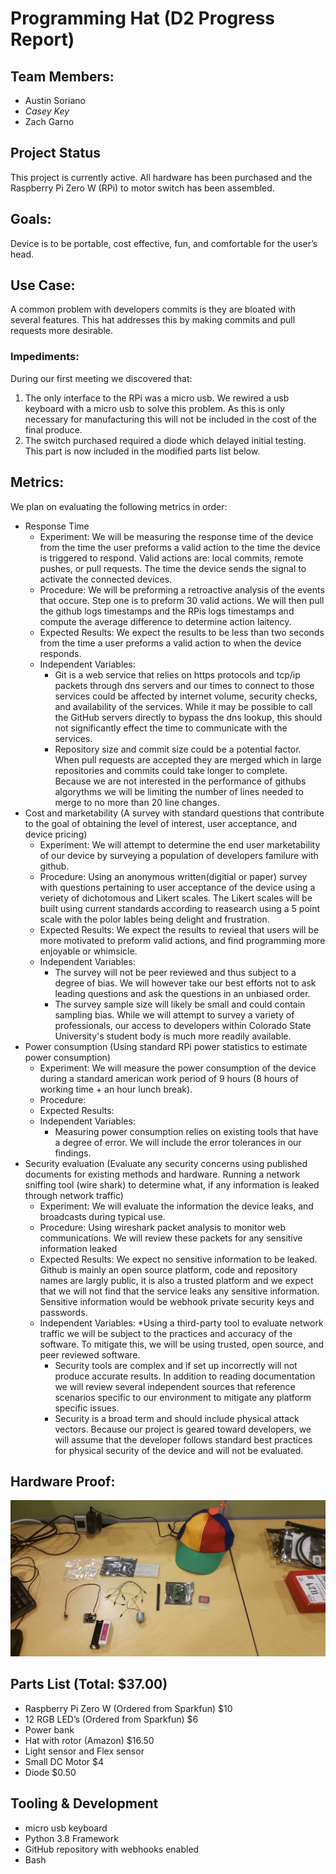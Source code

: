 # Programming Hat (D2 Progress Report)

## Team Members:
* Austin Soriano
* *Casey Key*
* Zach Garno

## Project Status
This project is currently active. All hardware has been purchased and the Raspberry Pi Zero W (RPi) to motor switch has been assembled.

## Goals:
Device is to be portable, cost effective, fun, and comfortable for the user’s head.

## Use Case:
A common problem with developers commits is they are bloated with several features. This hat addresses this by making commits and pull requests more desirable.

### Impediments:
During our first meeting we discovered that:
 1. The only interface to the RPi was a micro usb. We rewired a usb keyboard with a micro usb to solve this problem. As this is only necessary for manufacturing this will not be included in the cost of the final produce.
 2. The switch purchased required a diode which delayed initial testing. This part is now included in the modified parts list below.

## Metrics:
We plan on evaluating the following metrics in order:
* Response Time
  * Experiment: We will be measuring the response time of the device from the time the user preforms a valid action to the time the device is triggered to respond. Valid actions are: local commits, remote pushes, or pull requests. The time the device sends the signal to activate the connected devices.
  * Procedure: We will be preforming a retroactive analysis of the events that occure. Step one is to preform 30 valid actions. We will then pull the github logs timestamps and the RPis logs timestamps and compute the average difference to determine action laitency.
  * Expected Results: We expect the results to be less than two seconds from the time a user preforms a valid action to when the device responds.
  * Independent Variables:
    * Git is a web service that relies on https protocols and tcp/ip packets through dns servers and our times to connect to those services could be affected by internet volume, security checks, and availability of the services. While it may be possible to call the GitHub servers directly to bypass the dns lookup, this should not significantly effect the time to communicate with the services.
    * Repository size and commit size could be a potential factor. When pull requests are accepted they are merged which in large repositories and commits could take longer to complete. Because we are not interested in the performance of githubs algorythms we will be limiting the number of lines needed to merge to no more than 20 line changes.
* Cost and marketability (A survey with standard questions that contribute to the goal of obtaining the level of interest, user acceptance, and device pricing)
  * Experiment: We will attempt to determine the end user marketability of our device by surveying a population of developers familure with github.
  * Procedure: Using an anonymous written(digitial or paper) survey with questions pertaining to user acceptance of the device using a veriety of dichotomous and Likert scales. The Likert scales will be built using current standards according to reasearch using a 5 point scale with the polor lables being delight and frustration.
  * Expected Results: We expect the results to revieal that users will be more motivated to preform valid actions, and find programming more enjoyable or whimsicle.
  * Independent Variables:
    * The survey will not be peer reviewed and thus subject to a degree of bias. We will however take our best efforts not to ask leading questions and ask the questions in an unbiased order.
    * The survey sample size will likely be small and could contain sampling bias. While we will attempt to survey a variety of professionals, our access to developers within Colorado State University's student body is much more readily available.
* Power consumption (Using standard RPi power statistics to estimate power consumption)
  * Experiment: We will measure the power consumption of the device during a standard american work period of 9 hours (8 hours of working time + an hour lunch break).
  * Procedure:
  * Expected Results:
  * Independent Variables:
    * Measuring power consumption relies on existing tools that have a degree of error. We will include the error tolerances in our findings.
* Security evaluation (Evaluate any security concerns using published documents for existing methods and hardware. Running a network sniffing tool (wire shark) to determine what, if any information is leaked through network traffic)
  * Experiment: We will evaluate the information the device leaks, and broadcasts during typical use.
  * Procedure: Using wireshark packet analysis to monitor web communications. We will review these packets for any sensitive information leaked
  * Expected Results: We expect no sensitive information to be leaked. Github is mainly an open source platform, code and repository names are largly public, it is also a trusted platform and we expect that we will not find that the service leaks any sensitive information. Sensitive information would be webhook private security keys and passwords.
  * Independent Variables:
    *Using a third-party tool to evaluate network traffic we will be subject to the practices and accuracy of the software. To mitigate this, we will be using trusted, open source, and peer reviewed software.
    * Security tools are complex and if set up incorrectly will not produce accurate results. In addition to reading documentation we will review several independent sources that reference scenarios specific to our environment to mitigate any platform specific issues.
    * Security is a broad term and should include physical attack vectors. Because our project is geared toward developers, we will assume that the developer follows standard best practices for physical security of the device and will not be evaluated.

## Hardware Proof:
![Image of Hardware Parts](https://github.com/zach-garno/CS-370-Pi-Project/blob/master/images/Parts.jpg)

## Parts List (Total: $37.00)
* Raspberry Pi Zero W (Ordered from Sparkfun) $10 
* 12 RGB LED’s (Ordered from Sparkfun) $6
* Power bank
* Hat with rotor (Amazon) $16.50
* Light sensor and Flex sensor
* Small DC Motor $4 
* Diode $0.50

## Tooling & Development
* micro usb keyboard
* Python 3.8 Framework
* GitHub repository with webhooks enabled
* Bash
